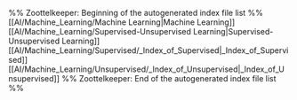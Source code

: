 %% Zoottelkeeper: Beginning of the autogenerated index file list  %%
 [[AI/Machine_Learning/Machine Learning|Machine Learning]]
 [[AI/Machine_Learning/Supervised-Unsupervised Learning|Supervised-Unsupervised Learning]]
 [[AI/Machine_Learning/Supervised/_Index_of_Supervised|_Index_of_Supervised]]
 [[AI/Machine_Learning/Unsupervised/_Index_of_Unsupervised|_Index_of_Unsupervised]]
%% Zoottelkeeper: End of the autogenerated index file list  %%
